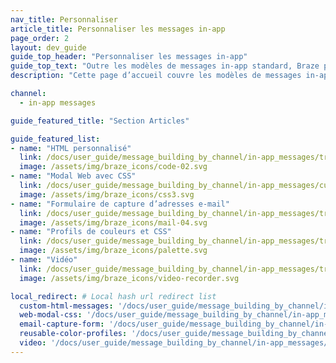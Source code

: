 ```yaml
---
nav_title: Personnaliser
article_title: Personnaliser les messages in-app
page_order: 2
layout: dev_guide
guide_top_header: "Personnaliser les messages in-app"
guide_top_text: "Outre les modèles de messages in-app standard, Braze propose des modèles personnalisés d’envoi de messages qui acceptent de l’HTML personnalisé, des modaux avec CSS personnalisé, formulaires de saisie d'e-mails, des vidéos, etc."
description: "Cette page d’accueil couvre les modèles de messages in-app personnalisés qui acceptent de l’HTML personnalisé, des modaux avec CSS personnalisé, des vidéos, formulaire de saisie d’e-mail, etc."

channel:
  - in-app messages

guide_featured_title: "Section Articles"

guide_featured_list:
- name: "HTML personnalisé"
  link: /docs/user_guide/message_building_by_channel/in-app_messages/traditional/customize/html_in-app_messages/
  image: /assets/img/braze_icons/code-02.svg
- name: "Modal Web avec CSS"
  link: /docs/user_guide/message_building_by_channel/in-app_messages/customize/color_profiles_and_css/#web-modal-css
  image: /assets/img/braze_icons/css3.svg
- name: "Formulaire de capture d’adresses e-mail"
  link: /docs/user_guide/message_building_by_channel/in-app_messages/traditional/customize/email_capture_form/
  image: /assets/img/braze_icons/mail-04.svg
- name: "Profils de couleurs et CSS"
  link: /docs/user_guide/message_building_by_channel/in-app_messages/traditional/customize/color_profiles_and_css/
  image: /assets/img/braze_icons/palette.svg
- name: "Vidéo"
  link: /docs/user_guide/message_building_by_channel/in-app_messages/traditional/customize/video/
  image: /assets/img/braze_icons/video-recorder.svg

local_redirect: # Local hash url redirect list
  custom-html-messages: '/docs/user_guide/message_building_by_channel/in-app_messages/traditional/customize/html_in-app_messages/'
  web-modal-css: '/docs/user_guide/message_building_by_channel/in-app_messages/traditional/customize/modal_with_css'
  email-capture-form: '/docs/user_guide/message_building_by_channel/in-app_messages/traditional/customize/email_capture_form/'
  reusable-color-profiles: '/docs/user_guide/message_building_by_channel/in-app_messages/customize/color_profiles_and_css/#web-modal-css'
  video: '/docs/user_guide/message_building_by_channel/in-app_messages/traditional/customize/video'
---
```

<br><br>